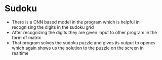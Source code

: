 # Sudoku

* There is a CNN based model in the program which is helpful in recognising the digits in the sudoku grid
* After recognizing the digits they are given input to other program in the form of matrix
* That program solves the sudoku puzzle and gives its output to opencv which again shows us the solution to the puzzle on the screen in realtime
